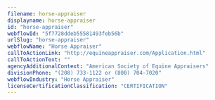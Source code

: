 ```yaml
---
filename: horse-appraiser
displayname: horse-appraiser
id: "horse-appraiser"
webflowId: "5f7728ddeb55581493feb56b"
urlSlug: "horse-appraiser"
webflowName: "Horse Appraiser"
callToActionLink: "http://equineappraiser.com/Application.html"
callToActionText: ""
agencyAdditionalContext: "American Society of Equine Appraisers"
divisionPhone: "(208) 733-1122 or (800) 704-7020"
webflowIndustry: "Horse Appraiser"
licenseCertificationClassification: "CERTIFICATION"
---
```

